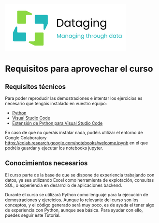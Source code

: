 ![Dataging](https://raw.githubusercontent.com/dataging/public-resources/61263724aea5476ba5ebf38478beada519091957/logodataging.png)

# Requisitos para aprovechar el curso

## Requisitos técnicos
Para poder reproducir las demostraciones e intentar los ejercicios es necesario que tengáis instalado en vuestro equipo:

- [Python](https://github.com/antoniosql/Python_IFFE/blob/main/Requisitos/Instalar%20Python.md)
- [Visual Studio Code](https://github.com/antoniosql/Python_IFFE/blob/main/Requisitos/Instalar%20Visual%20Studio%20Code.md)
- [Extensión de Python para Visual Studio Code](https://github.com/antoniosql/Python_IFFE/blob/main/Requisitos/Instalar%20el%20complemento%20de%20Python.md)

En caso de que no queráis instalar nada, podéis utilizar el entorno de Google Colaboratory https://colab.research.google.com/notebooks/welcome.ipynb en el que podréis guardar y ejecutar los notebooks jupyter. 

## Conocimientos necesarios

El curso parte de la base de que se dispone de experiencia trabajando con datos, ya sea utilizando Excel como herramienta de explotación, consultas SQL, o experiencia en desarrollo de aplicaciones backend. 

Durante el curso se utilizará Python como lenguaje para la ejecución de demostraciones y ejercicios. Aunque lo relevante del curso son los conceptos, y el código generado será muy poco, es de ayuda el tener algo de experiencia con Python, aunque sea básica. Para ayudar con ello, puedes seguir este Tutorial. 
